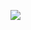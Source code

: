 
![](http://www.telegraph.co.uk/content/dam/Travel/galleries/travel/activityandadventure/The-worlds-most-beautiful-mountains/mountains-fitzroy_3374108a.jpg)


